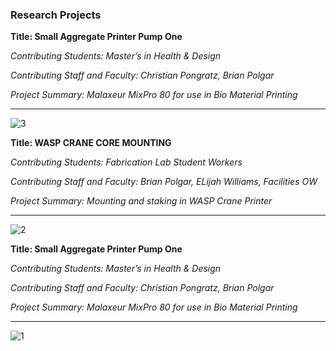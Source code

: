 ### Research Projects

  **Title: Small Aggregate Printer Pump One**
  
_Contributing Students: Master’s in Health & Design_
  
  _Contributing Staff and Faculty: Christian Pongratz, Brian Polgar_
  
  _Project Summary: Malaxeur MixPro 80 for use in Bio Material Printing_
  <hr>

![3](https://github.com/user-attachments/assets/2a68360d-9d3c-410a-9330-2d7e4a1dfedf)

  **Title: WASP CRANE CORE MOUNTING**
  
_Contributing Students: Fabrication Lab Student Workers_
  
  _Contributing Staff and Faculty: Brian Polgar, ELijah Williams, Facilities OW_
  
  _Project Summary: Mounting and staking in WASP Crane Printer_
  <hr>
  
![2](https://github.com/user-attachments/assets/14e74414-cbb2-44ae-a5a1-a2f1195b7687)

  **Title: Small Aggregate Printer Pump One**
  
_Contributing Students: Master’s in Health & Design_
  
  _Contributing Staff and Faculty: Christian Pongratz, Brian Polgar_
  
  _Project Summary: Malaxeur MixPro 80 for use in Bio Material Printing_
  <hr>
  
  
![1](https://github.com/user-attachments/assets/27aa474e-db47-4632-84a4-31b51e57bebe)
